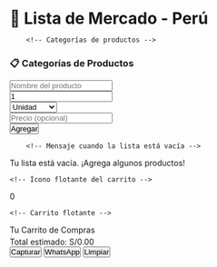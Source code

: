 <html lang="es">
<head>
    <meta charset="UTF-8">
    <meta name="viewport" content="width=device-width, initial-scale=0.5">
    <title>Lista de Mercado - Perú</title>
    <link rel="stylesheet" href="https://cdnjs.cloudflare.com/ajax/libs/font-awesome/6.4.0/css/all.min.css">
    <style>
        * {
            margin: 0;
            padding: 0;
            box-sizing: border-box;
        }

 body {
            font-family: 'Segoe UI', Tahoma, Geneva, Verdana, sans-serif;
            background: linear-gradient(135deg, #667eea 0%, #764ba2 100%);
            min-height: 100vh;
            padding: 10px;
            color: #333;
        }

 .container {
            max-width: 800px;
            margin: 0 auto;
            background: rgba(255, 255, 255, 0.95);
            backdrop-filter: blur(10px);
            border-radius: 20px;
            padding: 20px;
            box-shadow: 0 10px 20px rgba(0, 0, 0, 0.1);
            animation: slideIn 0.6s ease-out;
            position: relative;
            padding-bottom: 80px;
        }

 @keyframes slideIn {
            from { transform: translateY(30px); opacity: 0; }
            to { transform: translateY(0); opacity: 1; }
        }

 h1 {
            text-align: center;
            color: #667eea;
            margin-bottom: 20px;
            font-size: 1.8rem;
            background: linear-gradient(45deg, #667eea, #764ba2);
            -webkit-background-clip: text;
            -webkit-text-fill-color: transparent;
            background-clip: text;
            text-shadow: 0 2px 4px rgba(0,0,0,0.1);
        }

 .input-section {
            display: flex;
            flex-direction: column;
            gap: 10px;
            margin-bottom: 20px;
        }

 .input-group {
            width: 100%;
        }

  input, select {
            width: 100%;
            padding: 14px;
            border: 2px solid #e0e0e0;
            border-radius: 12px;
            font-size: 16px;
            transition: all 0.3s ease;
            background: white;
        }

  input:focus, select:focus {
            outline: none;
            border-color: #667eea;
            box-shadow: 0 0 0 3px rgba(102, 126, 234, 0.1);
        }

 .btn {
            background: linear-gradient(45deg, #667eea, #764ba2);
            color: white;
            border: none;
            padding: 14px 20px;
            border-radius: 12px;
            cursor: pointer;
            font-size: 16px;
            font-weight: 600;
            transition: all 0.3s ease;
            text-transform: uppercase;
            letter-spacing: 1px;
            width: 100%;
            margin-top: 5px;
        }

 .btn:hover {
            transform: translateY(-2px);
            box-shadow: 0 5px 15px rgba(102, 126, 234, 0.3);
        }

.btn:active {
            transform: translateY(0);
        }

 .btn-whatsapp {
            background: linear-gradient(45deg, #25d366, #128c7e);
        }

 .btn-whatsapp:hover {
            box-shadow: 0 5px 15px rgba(37, 211, 102, 0.3);
        }

 .btn-capture {
            background: linear-gradient(45deg, #ff6b6b, #ee5a52);
        }

 .btn-capture:hover {
            box-shadow: 0 5px 15px rgba(255, 107, 107, 0.3);
        }

 .btn-back {
            background: linear-gradient(45deg, #6c757d, #5a6268);
            margin-bottom: 15px;
        }

 .lista-item {
            display: flex;
            justify-content: space-between;
            align-items: center;
            padding: 12px;
            margin: 8px 0;
            background: linear-gradient(135deg, #f8f9ff, #e8f2ff);
            border-radius: 12px;
            border-left: 4px solid #667eea;
            transition: all 0.3s ease;
            animation: itemSlideIn 0.4s ease-out;
        }

  @keyframes itemSlideIn {
            from { transform: translateX(-20px); opacity: 0; }
            to { transform: translateX(0); opacity: 1; }
        }

 .lista-item:hover {
            transform: translateY(-2px);
            box-shadow: 0 3px 10px rgba(102, 126, 234, 0.2);
        }

 .item-info {
            flex: 1;
        }

  .item-nombre {
            font-weight: 600;
            color: #333;
            font-size: 1rem;
        }

 .item-detalles {
            color: #666;
            font-size: 0.85rem;
            margin-top: 3px;
        }

.item-precio {
            font-weight: bold;
            color: #667eea;
            font-size: 1.1rem;
            margin-right: 10px;
        }

 .btn-eliminar {
            background: linear-gradient(45deg, #ff4757, #ff3838);
            color: white;
            border: none;
            padding: 8px 12px;
            border-radius: 8px;
            cursor: pointer;
            font-size: 12px;
            transition: all 0.3s ease;
        }

 .btn-eliminar:hover {
            transform: scale(1.05);
            box-shadow: 0 3px 8px rgba(255, 71, 87, 0.3);
        }

  .total {
            text-align: center;
            font-size: 1.3rem;
            font-weight: bold;
            color: #667eea;
            padding: 15px;
            background: linear-gradient(135deg, #f8f9ff, #e8f2ff);
            border-radius: 12px;
            border: 2px solid #667eea;
            margin: 15px 0;
        }

 .empty-state {
            text-align: center;
            padding: 30px;
            color: #999;
            font-size: 1rem;
        }

 .empty-state::before {
            content: "🛒";
            font-size: 2.5rem;
            display: block;
            margin-bottom: 10px;
        }

 .categorias-container {
            margin-bottom: 25px;
            position: relative;
            z-index: 10;
        }

 .categorias-container h3 {
            color: #667eea;
            margin-bottom: 15px;
            font-size: 1.2rem;
            text-align: center;
        }

  .categorias-grid {
            display: grid;
            grid-template-columns: repeat(auto-fit, minmax(140px, 1fr));
            gap: 12px;
            margin-bottom: 15px;
        }

 .categoria-item {
            position: relative;
            background: linear-gradient(135deg, #f8f9ff, #e8f2ff);
            border: 2px solid #667eea;
            border-radius: 12px;
            padding: 12px;
            cursor: pointer;
            transition: all 0.3s ease;
            text-align: center;
            font-weight: 600;
            color: #667eea;
            font-size: 0.95rem;
        }

 .categoria-item:hover {
            transform: translateY(-3px);
            box-shadow: 0 5px 15px rgba(102, 126, 234, 0.3);
            background: linear-gradient(135deg, #667eea, #764ba2);
            color: white;
        }

 .categoria-item::before {
            content: attr(data-emoji);
            font-size: 1.3rem;
            display: block;
            margin-bottom: 5px;
        }

 .categoria-item.active {
            background: linear-gradient(135deg, #667eea, #764ba2);
            color: white;
        }

 .subcategorias-grid {
            display: grid;
            grid-template-columns: repeat(auto-fit, minmax(140px, 1fr));
            gap: 12px;
            margin: 15px 0;
            display: none;
        }

 .subcategoria-item {
            background: linear-gradient(135deg, #fff9c4, #ffecb3);
            border: 2px solid #ffd54f;
            border-radius: 12px;
            padding: 12px;
            cursor: pointer;
            transition: all 0.3s ease;
            text-align: center;
            font-weight: 600;
            color: #333;
            font-size: 0.95rem;
        }

 .subcategoria-item:hover {
            transform: translateY(-2px);
            box-shadow: 0 3px 10px rgba(255, 213, 79, 0.3);
            background: linear-gradient(135deg, #ffecb3, #ffe082);
        }

 .subcategoria-item::before {
            content: attr(data-emoji);
            font-size: 1.3rem;
            display: block;
            margin-bottom: 5px;
        }

  .subcategoria-item.active {
            background: linear-gradient(135deg, #ffd54f, #ffb300);
            color: #333;
            border-color: #ffa000;
        }

 .productos-grid {
            display: grid;
            grid-template-columns: repeat(auto-fit, minmax(140px, 1fr));
            gap: 12px;
            margin: 15px 0;
            display: none;
        }

 .producto-item {
            background: linear-gradient(135deg, #e8f5e9, #c8e6c9);
            border: 2px solid #81c784;
            border-radius: 12px;
            padding: 12px;
            transition: all 0.3s ease;
            position: relative;
            overflow: hidden;
            cursor: pointer;
        }

 .producto-item:hover {
            transform: translateY(-2px);
            box-shadow: 0 3px 10px rgba(76, 175, 80, 0.3);
            border-color: #4caf50;
            background: linear-gradient(135deg, #c8e6c9, #a5d6a7);
        }

 .producto-nombre {
            font-weight: 600;
            color: #333;
            margin-bottom: 5px;
            font-size: 0.95rem;
        }

 .producto-precio {
            font-weight: bold;
            color: #25d366;
            font-size: 1rem;
        }

 .producto-unidad {
            color: #666;
            font-size: 0.85rem;
        }

 .btn-agregar {
            position: absolute;
            bottom: 0;
            left: 0;
            right: 0;
            background: linear-gradient(45deg, #667eea, #764ba2);
            color: white;
            text-align: center;
            padding: 8px;
            font-size: 13px;
            border-radius: 0 0 10px 10px;
            transform: translateY(100%);
            transition: all 0.3s ease;
            opacity: 0;
            cursor: pointer;
        }

 .producto-item:hover .btn-agregar {
            transform: translateY(0);
            opacity: 1;
        }

 .producto-section-title {
            text-align: center;
            margin: 15px 0 8px;
            color: #667eea;
            font-weight: 600;
            display: flex;
            align-items: center;
            justify-content: center;
            gap: 8px;
            font-size: 1.1rem;
        }

  .producto-section-title::before, 
        .producto-section-title::after {
            content: "";
            flex: 1;
            height: 2px;
            background: linear-gradient(to right, transparent, #667eea, transparent);
        }
        
        /* Notificaciones */
  .notification {
            position: fixed;
            top: 15px;
            right: 15px;
            left: 15px;
            background: #4CAF50;
            color: white;
            padding: 12px 15px;
            border-radius: 8px;
            box-shadow: 0 3px 10px rgba(0,0,0,0.2);
            z-index: 2000;
            animation: slideInRight 0.5s ease-out;
            text-align: center;
        }

  @keyframes slideInRight {
            from { transform: translateX(100%); opacity: 0; }
            to { transform: translateX(0); opacity: 1; }
        }

        /* ÍCONO FLOTANTE DEL CARRITO */
  .cart-icon {
            position: fixed;
            bottom: 20px;
            right: 20px;
            width: 60px;
            height: 60px;
            background: linear-gradient(45deg, #667eea, #764ba2);
            border-radius: 50%;
            display: flex;
            align-items: center;
            justify-content: center;
            box-shadow: 0 5px 15px rgba(0, 0, 0, 0.3);
            z-index: 1000;
            cursor: pointer;
            transition: all 0.3s ease;
        }

 .cart-icon:hover {
            transform: scale(1.05);
            box-shadow: 0 8px 20px rgba(0, 0, 0, 0.4);
        }

 .cart-icon i {
            font-size: 24px;
            color: white;
        }

 .cart-count {
            position: absolute;
            top: -5px;
            right: -5px;
            background: #ff6b6b;
            color: white;
            border-radius: 50%;
            width: 24px;
            height: 24px;
            display: flex;
            align-items: center;
            justify-content: center;
            font-weight: bold;
            font-size: 13px;
            box-shadow: 0 2px 6px rgba(0, 0, 0, 0.2);
        }

        /* CARRO FLOTANTE */
 .floating-cart {
            position: fixed;
            top: 0;
            left: 0;
            right: 0;
            bottom: 0;
            background: white;
            z-index: 2000;
            overflow: hidden;
            transition: all 0.4s ease;
            transform: translateY(100%);
            opacity: 0;
            visibility: hidden;
            display: flex;
            flex-direction: column;
            border-radius: 20px 20px 0 0;
        }

 .floating-cart.open {
            transform: translateY(0);
            opacity: 1;
            visibility: visible;
        }

 .cart-header {
            background: linear-gradient(45deg, #667eea, #764ba2);
            color: white;
            padding: 15px;
            display: flex;
            justify-content: space-between;
            align-items: center;
        }

 .cart-title {
            font-size: 1.2rem;
            font-weight: 600;
        }

 .close-cart {
            background: none;
            border: none;
            color: white;
            font-size: 1.3rem;
            cursor: pointer;
            transition: all 0.3s;
            padding: 5px 10px;
        }

 .close-cart:hover {
            transform: rotate(90deg);
        }

  .cart-content {
            flex: 1;
            overflow-y: auto;
            padding: 15px;
            background: #f9f9ff;
        }

 .cart-item {
            display: flex;
            justify-content: space-between;
            padding: 12px 0;
            border-bottom: 1px solid #eee;
        }

 .cart-item:last-child {
            border-bottom: none;
        }

 .cart-item-name {
            font-weight: 500;
            flex: 2;
            font-size: 0.95rem;
        }

 .cart-item-details {
            color: #666;
            font-size: 0.85rem;
            flex: 1;
            text-align: right;
        }

 .cart-total {
            background: linear-gradient(135deg, #f8f9ff, #e8f2ff);
            padding: 15px;
            text-align: center;
            font-weight: bold;
            font-size: 1.2rem;
            color: #667eea;
            border-top: 2px solid #667eea;
        }

 .cart-actions {
            display: flex;
            flex-wrap: wrap;
            gap: 10px;
            padding: 15px;
            background: #f5f7ff;
        }

  .cart-actions .btn {
            flex: 1;
            min-width: 120px;
            padding: 14px;
            font-size: 14px;
        }

 .cart-actions .btn i {
            margin-right: 5px;
        }
        
        /* Mejoras para móviles */
  @media (min-width: 768px) {
            .container {
                padding: 25px;
            }
            
  .input-section {
                flex-direction: row;
                flex-wrap: wrap;
            }
            
  .input-group {
                flex: 1;
                min-width: 120px;
            }
            
  .btn {
                width: auto;
                margin-top: 0;
            }
            
  .floating-cart {
                top: auto;
                left: auto;
                right: 30px;
                bottom: 120px;
                width: 350px;
                height: auto;
                max-height: 500px;
                border-radius: 20px;
            }
            
 .notification {
                left: auto;
                width: auto;
                max-width: 350px;
            }
        }
    </style>
</head>
<body>
    <div class="container">
        <h1>🛒 Lista de Mercado - Perú</h1>
        
        <!-- Categorías de productos -->
 <div class="categorias-container">
            <h3>📋 Categorías de Productos</h3>
            <div class="categorias-grid" id="categoriasGrid">
                <!-- Las categorías se generarán dinámicamente -->
            </div>
            
 <div class="subcategorias-grid" id="subcategoriasGrid">
                <!-- Subcategorías se generarán dinámicamente -->
            </div>
            
 <div class="productos-grid" id="productosGrid">
                <!-- Productos se generarán dinámicamente -->
            </div>
            
 <button class="btn btn-back" id="btnBack" style="display: none;" onclick="volverACategorias()">← Volver a Categorías</button>
        </div>

 <div class="input-section">
            <div class="input-group">
                <input type="text" id="producto" placeholder="Nombre del producto" />
            </div>
            <div class="input-group">
                <input type="number" id="cantidad" placeholder="Cantidad" min="1" value="1" />
            </div>
            <div class="input-group">
                <select id="unidad">
                    <option value="unidad">Unidad</option>
                    <option value="kg">Kilogramo</option>
                    <option value="lb">Libra</option>
                    <option value="g">Gramo</option>
                    <option value="L">Litro</option>
                    <option value="ml">Mililitro</option>
                    <option value="paquete">Paquete</option>
                    <option value="caja">Caja</option>
                </select>
            </div>
            <div class="input-group">
                <input type="number" id="precio" placeholder="Precio (opcional)" min="0" step="0.01" />
            </div>
            <button class="btn" onclick="agregarProducto()">Agregar</button>
        </div>

        <!-- Mensaje cuando la lista está vacía -->
 <div class="empty-state" id="emptyState">
            Tu lista está vacía. ¡Agrega algunos productos!
        </div>
    </div>

    <!-- Ícono flotante del carrito -->
 <div class="cart-icon" id="cartIcon">
        <i class="fas fa-shopping-cart"></i>
        <div class="cart-count" id="cartCount">0</div>
    </div>

    <!-- Carrito flotante -->
 <div class="floating-cart" id="floatingCart">
        <div class="cart-header">
            <div class="cart-title">Tu Carrito de Compras</div>
            <button class="close-cart" onclick="toggleCart()">
                <i class="fas fa-times"></i>
            </button>
        </div>
        <div class="cart-content" id="cartContent">
            <!-- Los productos se mostrarán aquí -->
        </div>
        <div class="cart-total" id="cartTotal">
            Total estimado: S/0.00
        </div>
        <div class="cart-actions">
            <button class="btn btn-capture" onclick="capturarLista()"><i class="fas fa-camera"></i> Capturar</button>
            <button class="btn btn-whatsapp" onclick="enviarWhatsApp()"><i class="fab fa-whatsapp"></i> WhatsApp</button>
            <button class="btn" onclick="limpiarLista()"><i class="fas fa-trash"></i> Limpiar</button>
        </div>
    </div>

 <script>
        let listaProductos = [];
        let totalMonto = 0;
        let categoriaActual = null;
        let subcategoriaActual = null;
        let cartOpen = false;

        // Base de datos de productos por categorías (precios en Soles Peruanos)
        const productosDB = {
            frutas: {
                emoji: '🍎',
                nombre: 'Frutas',
                subcategorias: {
                    manzanas: {
                        emoji: '🍏',
                        nombre: 'Manzanas',
                        productos: [
                            { nombre: 'Manzana Roja', precio: 5.50, unidad: 'kg' },
                            { nombre: 'Manzana Verde', precio: 6.00, unidad: 'kg' },
                            { nombre: 'Manzana Amarilla', precio: 5.80, unidad: 'kg' },
                            { nombre: 'Manzana Gala', precio: 6.50, unidad: 'kg' },
                            { nombre: 'Manzana Fuji', precio: 7.00, unidad: 'kg' }
                        ]
                    },
                    platanos: {
                        emoji: '🍌',
                        nombre: 'Plátanos',
                        productos: [
                            { nombre: 'Plátano Común', precio: 3.00, unidad: 'kg' },
                            { nombre: 'Plátano Maduro', precio: 2.80, unidad: 'kg' },
                            { nombre: 'Plátano Verde', precio: 3.20, unidad: 'kg' },
                            { nombre: 'Plátano Dominico', precio: 4.00, unidad: 'kg' }
                        ]
                    },
                    naranjas: {
                        emoji: '🍊',
                        nombre: 'Naranjas',
                        productos: [
                            { nombre: 'Naranja Común', precio: 3.50, unidad: 'kg' },
                            { nombre: 'Naranja Valencia', precio: 4.20, unidad: 'kg' },
                            { nombre: 'Naranja Navel', precio: 5.00, unidad: 'kg' },
                            { nombre: 'Mandarina', precio: 4.80, unidad: 'kg' }
                        ]
                    },
                    citricos: {
                        emoji: '🍋',
                        nombre: 'Otros Cítricos',
                        productos: [
                            { nombre: 'Limón', precio: 7.00, unidad: 'kg' },
                            { nombre: 'Lima', precio: 8.00, unidad: 'kg' },
                            { nombre: 'Toronja', precio: 4.20, unidad: 'kg' },
                            { nombre: 'Pomelo', precio: 6.00, unidad: 'kg' }
                        ]
                    }
                }
            },
            verduras: {
                emoji: '🥕',
                nombre: 'Verduras',
                subcategorias: {
                    hojas: {
                        emoji: '🥬',
                        nombre: 'Hojas Verdes',
                        productos: [
                            { nombre: 'Lechuga', precio: 3.00, unidad: 'unidad' },
                            { nombre: 'Espinaca', precio: 5.00, unidad: 'kg' },
                            { nombre: 'Acelga', precio: 4.20, unidad: 'kg' },
                            { nombre: 'Rúcula', precio: 6.50, unidad: 'kg' },
                            { nombre: 'Apio', precio: 5.80, unidad: 'kg' }
                        ]
                    },
                    tuberculos: {
                        emoji: '🥔',
                        nombre: 'Tubérculos',
                        productos: [
                            { nombre: 'Papa Común', precio: 3.50, unidad: 'kg' },
                            { nombre: 'Papa Amarilla', precio: 4.20, unidad: 'kg' },
                            { nombre: 'Camote', precio: 5.00, unidad: 'kg' },
                            { nombre: 'Yuca', precio: 4.00, unidad: 'kg' },
                            { nombre: 'Zanahoria', precio: 4.80, unidad: 'kg' }
                        ]
                    },
                    tomates: {
                        emoji: '🍅',
                        nombre: 'Tomates',
                        productos: [
                            { nombre: 'Tomate Común', precio: 6.00, unidad: 'kg' },
                            { nombre: 'Tomate Cherry', precio: 10.00, unidad: 'kg' },
                            { nombre: 'Tomate de Árbol', precio: 8.50, unidad: 'kg' },
                            { nombre: 'Tomate Riñón', precio: 7.50, unidad: 'kg' }
                        ]
                    },
                    cebollas: {
                        emoji: '🧅',
                        nombre: 'Cebollas',
                        productos: [
                            { nombre: 'Cebolla Blanca', precio: 4.00, unidad: 'kg' },
                            { nombre: 'Cebolla Morada', precio: 5.00, unidad: 'kg' },
                            { nombre: 'Cebolla Larga', precio: 5.80, unidad: 'kg' },
                            { nombre: 'Cebollín', precio: 2.00, unidad: 'paquete' }
                        ]
                    }
                }
            },
            carnes: {
                emoji: '🥩',
                nombre: 'Carnes',
                subcategorias: {
                    res: {
                        emoji: '🐄',
                        nombre: 'Carne de Res',
                        productos: [
                            { nombre: 'Lomo Fino', precio: 28.50, unidad: 'kg' },
                            { nombre: 'Chuleta', precio: 24.00, unidad: 'kg' },
                            { nombre: 'Bistec', precio: 23.00, unidad: 'kg' },
                            { nombre: 'Carne Molida', precio: 20.00, unidad: 'kg' },
                            { nombre: 'Costilla', precio: 18.00, unidad: 'kg' }
                        ]
                    },
                    pollo: {
                        emoji: '🐔',
                        nombre: 'Pollo',
                        productos: [
                            { nombre: 'Pollo Entero', precio: 12.50, unidad: 'kg' },
                            { nombre: 'Pechuga', precio: 16.00, unidad: 'kg' },
                            { nombre: 'Muslo', precio: 11.00, unidad: 'kg' },
                            { nombre: 'Alas', precio: 10.00, unidad: 'kg' },
                            { nombre: 'Pollo Desmenuzado', precio: 18.00, unidad: 'kg' }
                        ]
                    },
                    cerdo: {
                        emoji: '🐖',
                        nombre: 'Carne de Cerdo',
                        productos: [
                            { nombre: 'Lomo de Cerdo', precio: 20.00, unidad: 'kg' },
                            { nombre: 'Chuleta de Cerdo', precio: 19.00, unidad: 'kg' },
                            { nombre: 'Tocino', precio: 16.00, unidad: 'kg' },
                            { nombre: 'Jamón', precio: 25.00, unidad: 'kg' }
                        ]
                    },
                    pescado: {
                        emoji: '🐟',
                        nombre: 'Pescados',
                        productos: [
                            { nombre: 'Tilapia', precio: 15.00, unidad: 'kg' },
                            { nombre: 'Trucha', precio: 22.00, unidad: 'kg' },
                            { nombre: 'Atún', precio: 26.00, unidad: 'kg' },
                            { nombre: 'Salmón', precio: 40.00, unidad: 'kg' }
                        ]
                    }
                }
            },
            lacteos: {
                emoji: '🥛',
                nombre: 'Lácteos',
                subcategorias: {
                    leche: {
                        emoji: '🥛',
                        nombre: 'Leche',
                        productos: [
                            { nombre: 'Leche Entera', precio: 4.20, unidad: 'L' },
                            { nombre: 'Leche Descremada', precio: 4.50, unidad: 'L' },
                            { nombre: 'Leche Deslactosada', precio: 5.00, unidad: 'L' },
                            { nombre: 'Leche de Almendra', precio: 9.00, unidad: 'L' }
                        ]
                    },
                    quesos: {
                        emoji: '🧀',
                        nombre: 'Quesos',
                        productos: [
                            { nombre: 'Queso Fresco', precio: 12.00, unidad: 'kg' },
                            { nombre: 'Queso Mozzarella', precio: 15.00, unidad: 'kg' },
                            { nombre: 'Queso Cheddar', precio: 16.50, unidad: 'kg' },
                            { nombre: 'Queso Manchego', precio: 22.00, unidad: 'kg' }
                        ]
                    },
                    yogurt: {
                        emoji: '🍶',
                        nombre: 'Yogurt',
                        productos: [
                            { nombre: 'Yogurt Natural', precio: 8.00, unidad: 'kg' },
                            { nombre: 'Yogurt con Frutas', precio: 9.50, unidad: 'kg' },
                            { nombre: 'Yogurt Griego', precio: 12.50, unidad: 'kg' },
                            { nombre: 'Yogurt Descremado', precio: 8.80, unidad: 'kg' }
                        ]
                    }
                }
            },
            granos: {
                emoji: '🌾',
                nombre: 'Granos y Cereales',
                subcategorias: {
                    arroz: {
                        emoji: '🍚',
                        nombre: 'Arroz',
                        productos: [
                            { nombre: 'Arroz Blanco', precio: 4.00, unidad: 'kg' },
                            { nombre: 'Arroz Integral', precio: 5.80, unidad: 'kg' },
                            { nombre: 'Arroz Basmati', precio: 8.00, unidad: 'kg' },
                            { nombre: 'Arroz de Coco', precio: 6.50, unidad: 'kg' }
                        ]
                    },
                    frijoles: {
                        emoji: '🫘',
                        nombre: 'Frijoles',
                        productos: [
                            { nombre: 'Frijol Negro', precio: 5.00, unidad: 'kg' },
                            { nombre: 'Frijol Rojo', precio: 5.20, unidad: 'kg' },
                            { nombre: 'Frijol Blanco', precio: 5.50, unidad: 'kg' },
                            { nombre: 'Lenteja', precio: 6.50, unidad: 'kg' }
                        ]
                    },
                    pasta: {
                        emoji: '🍝',
                        nombre: 'Pasta',
                        productos: [
                            { nombre: 'Espaguetti', precio: 5.00, unidad: 'paquete' },
                            { nombre: 'Macarrones', precio: 5.20, unidad: 'paquete' },
                            { nombre: 'Penne', precio: 5.80, unidad: 'paquete' },
                            { nombre: 'Lasaña', precio: 7.20, unidad: 'paquete' }
                        ]
                    }
                }
            },
            bebidas: {
                emoji: '🥤',
                nombre: 'Bebidas',
                subcategorias: {
                    gaseosas: {
                        emoji: '🥤',
                        nombre: 'Gaseosas',
                        productos: [
                            { nombre: 'Coca Cola', precio: 8.00, unidad: 'L' },
                            { nombre: 'Pepsi', precio: 7.50, unidad: 'L' },
                            { nombre: 'Sprite', precio: 7.80, unidad: 'L' },
                            { nombre: 'Fanta', precio: 7.80, unidad: 'L' }
                        ]
                    },
                    jugos: {
                        emoji: '🧃',
                        nombre: 'Jugos',
                        productos: [
                            { nombre: 'Jugo de Naranja', precio: 10.00, unidad: 'L' },
                            { nombre: 'Jugo de Manzana', precio: 10.50, unidad: 'L' },
                            { nombre: 'Jugo de Uva', precio: 11.50, unidad: 'L' },
                            { nombre: 'Jugo Multivitamínico', precio: 13.00, unidad: 'L' }
                        ]
                    },
                    agua: {
                        emoji: '💧',
                        nombre: 'Agua',
                        productos: [
                            { nombre: 'Agua Mineral', precio: 3.50, unidad: 'L' },
                            { nombre: 'Agua con Gas', precio: 5.00, unidad: 'L' },
                            { nombre: 'Agua Saborizada', precio: 6.00, unidad: 'L' }
                        ]
                    }
                }
            }
        };

        // Inicializar la aplicación
        document.addEventListener('DOMContentLoaded', function() {
            generarCategorias();
            document.getElementById('producto').focus();
        });

        function generarCategorias() {
            const container = document.getElementById('categoriasGrid');
            let html = '';

            Object.keys(productosDB).forEach(categoriaKey => {
                const categoria = productosDB[categoriaKey];
                html += `
                    <div class="categoria-item" data-emoji="${categoria.emoji}" 
                         data-categoria="${categoriaKey}" onclick="mostrarSubcategorias('${categoriaKey}')">
                        ${categoria.nombre}
                    </div>
                `;
            });

            container.innerHTML = html;
        }

        function mostrarSubcategorias(categoriaKey) {
            // Ocultar todas las categorías
            document.querySelectorAll('.categoria-item').forEach(el => {
                el.classList.remove('active');
            });
            
            // Marcar la categoría actual como activa
            document.querySelector(`.categoria-item[data-categoria="${categoriaKey}"]`).classList.add('active');
            
            // Ocultar productos si están visibles
            document.getElementById('productosGrid').style.display = 'none';
            
            // Mostrar subcategorías
            const categoria = productosDB[categoriaKey];
            const subcategoriasGrid = document.getElementById('subcategoriasGrid');
            let html = '';
            
            Object.keys(categoria.subcategorias).forEach(subcategoriaKey => {
                const subcategoria = categoria.subcategorias[subcategoriaKey];
                html += `
                    <div class="subcategoria-item" data-emoji="${subcategoria.emoji}" 
                         data-subcategoria="${subcategoriaKey}" 
                         onclick="mostrarProductos('${categoriaKey}', '${subcategoriaKey}')">
                        ${subcategoria.nombre}
                    </div>
                `;
            });
            
            subcategoriasGrid.innerHTML = html;
            subcategoriasGrid.style.display = 'grid';
            
            // Mostrar botón de volver
            document.getElementById('btnBack').style.display = 'block';
            
            // Guardar categoría actual
            categoriaActual = categoriaKey;
            subcategoriaActual = null;
        }

        function mostrarProductos(categoriaKey, subcategoriaKey) {
            // Ocultar todas las subcategorías
            document.querySelectorAll('.subcategoria-item').forEach(el => {
                el.classList.remove('active');
            });
            
            // Marcar la subcategoría actual como activa
            document.querySelector(`.subcategoria-item[data-subcategoria="${subcategoriaKey}"]`).classList.add('active');
            
            // Mostrar productos
            const subcategoria = productosDB[categoriaKey].subcategorias[subcategoriaKey];
            const productosGrid = document.getElementById('productosGrid');
            let html = '';
            
            subcategoria.productos.forEach(producto => {
                html += `
                    <div class="producto-item">
                        <div class="producto-nombre">${producto.nombre}</div>
                        <div class="producto-precio">S/${producto.precio.toFixed(2)}</div>
                        <div class="producto-unidad">por ${producto.unidad}</div>
                        <div class="btn-agregar" onclick="agregarProductoDirectamente('${producto.nombre}', ${producto.precio}, '${producto.unidad}')">Agregar a lista</div>
                    </div>
                `;
            });
            
            productosGrid.innerHTML = html;
            productosGrid.style.display = 'grid';
            
            // Guardar subcategoría actual
            subcategoriaActual = subcategoriaKey;
        }

        function volverACategorias() {
            // Ocultar subcategorías y productos
            document.getElementById('subcategoriasGrid').style.display = 'none';
            document.getElementById('productosGrid').style.display = 'none';
            
            // Ocultar botón de volver
            document.getElementById('btnBack').style.display = 'none';
            
            // Desmarcar categorías activas
            document.querySelectorAll('.categoria-item').forEach(el => {
                el.classList.remove('active');
            });
            
            document.querySelectorAll('.subcategoria-item').forEach(el => {
                el.classList.remove('active');
            });
            
            categoriaActual = null;
            subcategoriaActual = null;
        }

        // Función para agregar productos directamente desde la base de datos
        function agregarProductoDirectamente(nombre, precio, unidad) {
            const nuevoProducto = {
                id: Date.now(),
                nombre: nombre,
                cantidad: 1,
                unidad: unidad,
                precio: precio
            };

            listaProductos.push(nuevoProducto);
            actualizarLista();
            mostrarNotificacion(`${nombre} agregado a la lista`);
        }

        function agregarProducto() {
            const producto = document.getElementById('producto').value.trim();
            const cantidad = parseInt(document.getElementById('cantidad').value);
            const unidad = document.getElementById('unidad').value;
            const precio = parseFloat(document.getElementById('precio').value) || 0;

            if (!producto) {
                mostrarNotificacion('Por favor, ingresa el nombre del producto');
                return;
            }

            const nuevoProducto = {
                id: Date.now(),
                nombre: producto,
                cantidad: cantidad,
                unidad: unidad,
                precio: precio
            };

            listaProductos.push(nuevoProducto);
            actualizarLista();
            limpiarFormulario();
            mostrarNotificacion('Producto agregado correctamente');
        }

        function eliminarProducto(id) {
            listaProductos = listaProductos.filter(p => p.id !== id);
            actualizarLista();
            mostrarNotificacion('Producto eliminado');
        }

        function actualizarLista() {
            const emptyState = document.getElementById('emptyState');
            const cartContent = document.getElementById('cartContent');
            const cartTotal = document.getElementById('cartTotal');
            const cartCount = document.getElementById('cartCount');

            if (listaProductos.length === 0) {
                emptyState.style.display = 'block';
                cartContent.innerHTML = '<div class="empty-state">Tu lista está vacía. ¡Agrega algunos productos!</div>';
                cartTotal.textContent = 'Total estimado: S/0.00';
                cartCount.textContent = '0';
                return;
            }

            emptyState.style.display = 'none';
            
            let total = 0;
            let html = '';

            listaProductos.forEach(producto => {
                const subtotal = producto.precio * producto.cantidad;
                total += subtotal;

                html += `
                    <div class="cart-item">
                        <div class="cart-item-name">${producto.nombre}</div>
                        <div class="cart-item-details">
                            ${producto.cantidad} ${producto.unidad}${producto.cantidad > 1 && producto.unidad === 'unidad' ? 'es' : ''}
                            <br>
                            ${producto.precio > 0 ? `S/${subtotal.toFixed(2)}` : ''}
                        </div>
                    </div>
                `;
            });

            cartContent.innerHTML = html;
            cartTotal.textContent = `Total estimado: S/${total.toFixed(2)}`;
            cartCount.textContent = listaProductos.length;
        }

        function limpiarFormulario() {
            document.getElementById('producto').value = '';
            document.getElementById('cantidad').value = '1';
            document.getElementById('unidad').value = 'unidad';
            document.getElementById('precio').value = '';
            document.getElementById('producto').focus();
        }

        function limpiarLista() {
            if (listaProductos.length > 0 && confirm('¿Estás seguro de que quieres limpiar toda la lista?')) {
                listaProductos = [];
                actualizarLista();
                mostrarNotificacion('Lista limpiada');
            }
        }

        function generarTextoLista() {
            if (listaProductos.length === 0) {
                return 'Lista vacía';
            }

            let texto = '🛒 *LISTA DE MERCADO*\n\n';
            let total = 0;

            listaProductos.forEach((producto, index) => {
                const subtotal = producto.precio * producto.cantidad;
                total += subtotal;
                
                texto += `${index + 1}. *${producto.nombre}*\n`;
                texto += `   Cantidad: ${producto.cantidad} ${producto.unidad}${producto.cantidad > 1 && producto.unidad === 'unidad' ? 'es' : ''}\n`;
                
                if (producto.precio > 0) {
                    texto += `   Precio: S/${subtotal.toFixed(2)}\n`;
                }
                texto += '\n';
            });

            if (total > 0) {
                texto += `💰 *TOTAL ESTIMADO: S/${total.toFixed(2)}*\n\n`;
            }

            texto += '📱 Lista generada desde Lista de Mercado App';
            return texto;
        }

        function enviarWhatsApp() {
            if (listaProductos.length === 0) {
                mostrarNotificacion('Tu lista está vacía. Agrega algunos productos antes de enviar.');
                return;
            }

            const numeroWhatsApp = '975842622';
            const mensaje = generarTextoLista();
            const url = `https://wa.me/${numeroWhatsApp}?text=${encodeURIComponent(mensaje)}`;
            
            window.open(url, '_blank');
        }

        function capturarLista() {
            if (listaProductos.length === 0) {
                mostrarNotificacion('Tu lista está vacía. Agrega algunos productos antes de capturar.');
                return;
            }

            // Crear un canvas para capturar la lista
            const canvas = document.createElement('canvas');
            const ctx = canvas.getContext('2d');
            
            // Configurar el canvas
            canvas.width = 600;
            canvas.height = Math.max(400, listaProductos.length * 80 + 150);
            
            // Fondo blanco
            ctx.fillStyle = '#ffffff';
            ctx.fillRect(0, 0, canvas.width, canvas.height);
            
            // Título
            ctx.fillStyle = '#667eea';
            ctx.font = 'bold 24px Arial';
            ctx.textAlign = 'center';
            ctx.fillText('🛒 LISTA DE MERCADO - PERÚ', canvas.width / 2, 40);
            
            // Línea separadora
            ctx.strokeStyle = '#667eea';
            ctx.lineWidth = 2;
            ctx.beginPath();
            ctx.moveTo(50, 60);
            ctx.lineTo(canvas.width - 50, 60);
            ctx.stroke();
            
            // Productos
            let y = 100;
            let total = 0;
            
            listaProductos.forEach((producto, index) => {
                const subtotal = producto.precio * producto.cantidad;
                total += subtotal;
                
                // Número del producto
                ctx.fillStyle = '#333';
                ctx.font = 'bold 16px Arial';
                ctx.textAlign = 'left';
                ctx.fillText(`${index + 1}.`, 50, y);
                
                // Nombre del producto
                ctx.fillStyle = '#333';
                ctx.font = 'bold 18px Arial';
                ctx.fillText(producto.nombre, 80, y);
                
                // Cantidad y unidad
                ctx.fillStyle = '#666';
                ctx.font = '14px Arial';
                ctx.fillText(`${producto.cantidad} ${producto.unidad}${producto.cantidad > 1 && producto.unidad === 'unidad' ? 'es' : ''}`, 80, y + 20);
                
                // Precio
                if (producto.precio > 0) {
                    ctx.fillStyle = '#667eea';
                    ctx.font = 'bold 16px Arial';
                    ctx.textAlign = 'right';
                    ctx.fillText(`S/${subtotal.toFixed(2)}`, canvas.width - 50, y);
                }
                
                y += 50;
            });
            
            // Total
            if (total > 0) {
                y += 20;
                ctx.strokeStyle = '#667eea';
                ctx.lineWidth = 2;
                ctx.beginPath();
                ctx.moveTo(50, y);
                ctx.lineTo(canvas.width - 50, y);
                ctx.stroke();
                
                ctx.fillStyle = '#667eea';
                ctx.font = 'bold 20px Arial';
                ctx.textAlign = 'right';
                ctx.fillText(`TOTAL: S/${total.toFixed(2)}`, canvas.width - 50, y + 30);
            }
            
            // Descargar la imagen
            canvas.toBlob(function(blob) {
                const url = URL.createObjectURL(blob);
                const a = document.createElement('a');
                a.href = url;
                a.download = 'lista_mercado.png';
                a.click();
                URL.revokeObjectURL(url);
                mostrarNotificacion('Lista capturada y descargada');
            });
        }

        function mostrarNotificacion(mensaje) {
            const notification = document.createElement('div');
            notification.className = 'notification';
            notification.textContent = mensaje;
            document.body.appendChild(notification);
            
            setTimeout(() => {
                notification.remove();
            }, 3000);
        }

        function toggleCart() {
            const cart = document.getElementById('floatingCart');
            cartOpen = !cartOpen;
            
            if (cartOpen) {
                cart.classList.add('open');
            } else {
                cart.classList.remove('open');
            }
        }

        // Permitir agregar productos con Enter
        document.getElementById('producto').addEventListener('keypress', function(e) {
            if (e.key === 'Enter') {
                agregarProducto();
            }
        });

        document.getElementById('cantidad').addEventListener('keypress', function(e) {
            if (e.key === 'Enter') {
                agregarProducto();
            }
        });

        document.getElementById('precio').addEventListener('keypress', function(e) {
            if (e.key === 'Enter') {
                agregarProducto();
            }
        });

        // Asignar evento al ícono del carrito
        document.getElementById('cartIcon').addEventListener('click', toggleCart);

        // Enfocar el campo de producto al cargar
        document.getElementById('producto').focus();
    </script>
</body>
</html>
